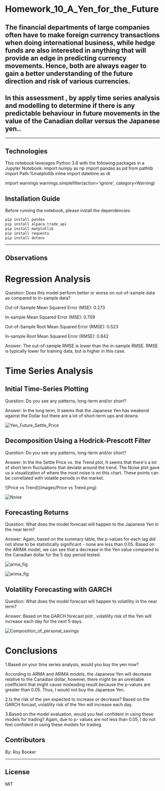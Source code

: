 # Homework_10_A_Yen_for_the_Future



## The financial departments of large companies often have to make foreign currency transactions when doing international business, while hedge funds are also interested in anything that will provide an edge in predicting currency movements. Hence, both are always eager to gain a better understanding of the future direction and risk of various currencies.
## In this assessment , by apply time series analysis and modelling to determine if there is any predictable behaviour in future movements in the value of the Canadian dollar versus the Japanese yen.. ##

--------

## Technologies

This notebook leverages Python 3.8 with the following packages in a Jupyter Notebook:
import numpy as np
import pandas as pd
from pathlib import Path
%matplotlib inline
import datetime as dt

import warnings
warnings.simplefilter(action='ignore', category=Warning)

## Installation Guide

Before running the notebook, please install the dependencies:

```python
pip install pandas
pip install alpaca_trade_api
pip install matplotlib
pip install requests
pip install dotenv

```

---

## Observations

# Regression Analysis #

Question: Does this model perform better or worse on out-of-sample data as compared to in-sample data?

Out-of-Sample Mean Squared Error (MSE): 0.273

In-sample Mean Squared Error (MSE): 0.709

Out-of-Sample Root Mean Squared Error (RMSE): 0.523

In-sample Root Mean Squared Error (RMSE): 0.842

Answer: The out-of-sample RMSE is lower than the in-sample RMSE. RMSE is typically lower for training data, but is higher in this case.

# Time Series Analysis #
## Initial Time-Series Plotting 
Question: Do you see any patterns, long-term and/or short?

Answer: In the long term, It seems that the Japanese Yen has weakend against the Dollar but there are a lot of short-term ups and downs

![Yen_Future_Settle_Price](images/Yen_Future_Settle_Prices.png)

## Decomposition Using a Hodrick-Prescott Filter
Question: Do you see any patterns, long-term and/or short?

Answer: In the the Settle Price vs. the Trend plot, It seems that there's a lot of short term fluctuations that deviate around the trend. The Noise plot gave us a visualization of where the most noise is on this chart. These points can be correllated with volatile periods in the market.

![Price vs Trend](images/Price vs Trend.png)

![Noise](images/Noise.png)

## Forecasting Returns
Question: What does the model forecast will happen to the Japanese Yen in the near term?

Answer: Again, based on the summary table, the p-values for each lag did not show to be statistically significant - none are less than 0.05. Based on the ARIMA model, we can see that a decrease in the Yen value compared to the Canadian dollar for the 5 day period tested.

![arma_fig](images/arma_fig.png)

![arima_fig](images/arima_fig.png)

## Volatility Forecasting with GARCH
Question: What does the model forecast will happen to volatility in the near term?

Answer: Based on the GARCH forecast plot , volatility risk of the Yen will increase each day for the next 5 days.

![Composition_of_personal_savings](images/garch_fig.png)


# Conclusions
1.Based on your time series analysis, would you buy the yen now?

   According to ARMA and ARIMA models, the Japanese Yen will decrease relative to the Canadian dollar, however, there might be an unreliable coefficient that might cause misleading result because the p-values are greater than 0.05. Thus, I would not buy the Japanese Yen.

2.Is the risk of the yen expected to increase or decrease?
    Based on the GARCH forcast, volatility risk of the Yen will increase each day.

3.Based on the model evaluation, would you feel confident in using these models for trading?
    Again, due to p- values are not less than 0.05, I do not feel confident in using these models for trading.

## Contributors

By: Roy Booker

---

## License

MIT
